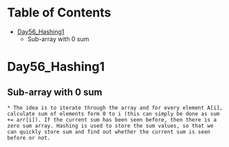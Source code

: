 <!--ts-->
Table of Contents
=================

  * [Day56_Hashing1](#day56_Hashing1)
     * Sub-array with 0 sum
<!--te-->

Day56_Hashing1
=================
 ## Sub-array with 0 sum
    * The idea is to iterate through the array and for every element A[i], calculate sum of elements form 0 to i (this can simply be done as sum += arr[i]). If the current sum has been seen before, then there is a zero sum array. Hashing is used to store the sum values, so that we can quickly store sum and find out whether the current sum is seen before or not.
